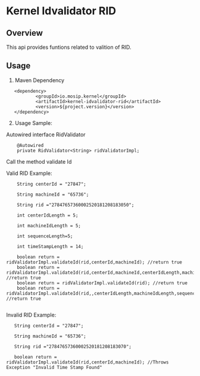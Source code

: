 # Kernel Idvalidator RID

## Overview
This api provides funtions related to valition of RID.

## Usage

1. Maven Dependency
 
 ```
 	<dependency>
			<groupId>io.mosip.kernel</groupId>
			<artifactId>kernel-idvalidator-rid</artifactId>
			<version>${project.version}</version>
	</dependency>

 ```
 
2. Usage Sample:

Autowired interface RidValidator

```
	@Autowired
	private RidValidator<String> ridValidatorImpl;
```

Call the method validate Id

Valid RID Example:

```
	String centerId = "27847";

	String machineId = "65736";
	
	String rid ="27847657360002520181208183050";
	
	int centerIdLength = 5;
	
	int machineIdLength = 5;
	
	int sequenceLength=5;
	
	int timeStampLength = 14;
	
	boolean return = ridValidatorImpl.validateId(rid,centerId,machineId); //return true
	boolean return = ridValidatorImpl.validateId(rid,centerId,machineId,centerIdLength,machineIdLength,sequenceLength,timeStampLength); //return true
	boolean return = ridValidatorImpl.validateId(rid); //return true
	boolean return = ridValidatorImpl.validateId(rid,,centerIdLength,machineIdLength,sequenceLength,timeStampLength); //return true
 
 ```
 
 
 Invalid RID Example:
 
 ```
	String centerId = "27847";

	String machineId = "65736";
	
	String rid ="27847657360002520181208183070";
	
	boolean return = ridValidatorImpl.validateId(rid,centerId,machineId); //Throws Exception "Invalid Time Stamp Found"
	
 ```







